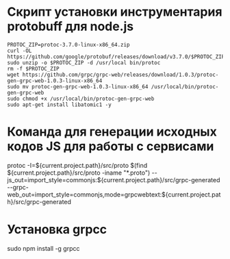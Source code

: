 Скрипт установки инструментария protobuff для node.js
=====================================================

    PROTOC_ZIP=protoc-3.7.0-linux-x86_64.zip
    curl -OL https://github.com/google/protobuf/releases/download/v3.7.0/$PROTOC_ZIP
    sudo unzip -o $PROTOC_ZIP -d /usr/local bin/protoc
    rm -f $PROTOC_ZIP
    wget https://github.com/grpc/grpc-web/releases/download/1.0.3/protoc-gen-grpc-web-1.0.3-linux-x86_64
    sudo mv protoc-gen-grpc-web-1.0.3-linux-x86_64 /usr/local/bin/protoc-gen-grpc-web
    sudo chmod +x /usr/local/bin/protoc-gen-grpc-web
    sudo apt-get install libatomic1 -y


Команда для генерации исходных кодов JS для работы с сервисами
==============================================================

protoc -I=${current.project.path}/src/proto $(find ${current.project.path}/src/proto -iname "*.proto") --js_out=import_style=commonjs:${current.project.path}/src/grpc-generated --grpc-web_out=import_style=commonjs,mode=grpcwebtext:${current.project.path}/src/grpc-generated

Установка grpcc
===============
sudo npm install -g grpcc
